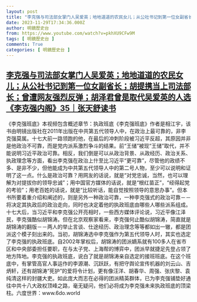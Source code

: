 ```yaml
---
layout: post
title: "李克强与司法部女掌门人吴爱英；地地道道的农民女儿；从公社书记到第一位女副省长；胡提携当上司法部长；曾遭网友强烈反弹；胡泽君曾是取代吴爱英的人选《李克强内阁》35｜张天舒读书"
date: 2023-11-29T17:34:36.000Z
author: 明鏡歷史台
from: https://www.youtube.com/watch?v=pkhXU9CFw9M
tags: [ 明鏡歷史台 ]
comments: True
categories: [ 明鏡歷史台 ]
---
```

<!--1701279276000-->
[李克强与司法部女掌门人吴爱英；地地道道的农民女儿；从公社书记到第一位女副省长；胡提携当上司法部长；曾遭网友强烈反弹；胡泽君曾是取代吴爱英的人选《李克强内阁》35｜张天舒读书](https://www.youtube.com/watch?v=pkhXU9CFw9M)
------

<div>
《李克强班底》本视频包含概述章节：执政班底《李克强班底》作者是相江宇，该书由明镜出版社在2011年出版在中共第五代领导人中，在政治上最可靠的，非李克强莫属。十七大前一路领跑的他，在最后的冲刺阶段被习近平反超，其原因并非是他政治不可靠，而是党内派系激烈争斗的结果。前“王储”被现“王储”取代，并不能说明习近平政治可靠。相反，我们倒是可以从政治背景、从政经历、政治关系、执政理念等方面，看出李克强在政治上什至比习近平“更可靠”，尽管他的政绩不多、是非不少，但他能成为中共第五代领导人中的第二号人物，至少可以说明和证明了这一点。什么是政治可靠？用网友的话说，就是“对党忠诚，当然，也可以理解为对提拔你的领导忠诚”；用中国官方媒体的话说，就是“根红苗正”，“经得起党的考验”；用老百姓的话说，就是“比较听话，能自觉按照领导的意思办事”。但本书所要着重介绍和阐述的，则是另外一种政治可靠，一种李克强式的政治可靠－－将决定其执政后的政治走向，同时也决定着他的执政班底由哪些人哪些派系组成。十七大后，当习近平和李克强公开亮相时，一些西方媒体评论说，习近平像江泽民，李克强酷似胡锦涛。但在北京观察家看来，李克强何止酷似胡锦涛，简直就是胡锦涛的翻版－－两人的举止言谈、仕途经历、政治理念等等都如出一辙，都是团派这个模子刻出来的。当初，胡锦涛选中李克强作为第五代领导人时，其实也选定了李克强的执政班底。自2002年掌权后，胡锦涛的团派嫡系就有100多人在省市区和中央部委担任要职，在与太子党、上海帮的博弈中，团派早就捷足先登占领了地方阵地。李克强的执政班底，说白了就是胡锦涛亲自选定的接班班底。在这个班底中，有掌管高官人事运作的李源潮、沉跃跃，有把守舆论宣传机器的刘云山、吉炳轩，还有胡锦涛“死护”的爱将令计划，更有像汪洋、胡春华、周强、张庆黎、袁纯清这样的封疆大吏。如此庞大而志在必得的团派精英群体，已为李克强铺垫好通往中共十八大政权顶峰之路，毫无疑问，他们必将成为李克强未来执政班底的顶梁柱。六度世界：www.6do.world
</div>
